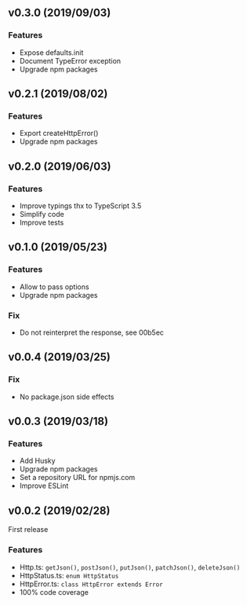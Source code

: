 ## v0.3.0 (2019/09/03)

### Features

- Expose defaults.init
- Document TypeError exception
- Upgrade npm packages

## v0.2.1 (2019/08/02)

### Features

- Export createHttpError()
- Upgrade npm packages

## v0.2.0 (2019/06/03)

### Features

- Improve typings thx to TypeScript 3.5
- Simplify code
- Improve tests

## v0.1.0 (2019/05/23)

### Features

- Allow to pass options
- Upgrade npm packages

### Fix

- Do not reinterpret the response, see 00b5ec

## v0.0.4 (2019/03/25)

### Fix

- No package.json side effects

## v0.0.3 (2019/03/18)

### Features

- Add Husky
- Upgrade npm packages
- Set a repository URL for npmjs.com
- Improve ESLint

## v0.0.2 (2019/02/28)

First release

### Features

- Http.ts: `getJson()`, `postJson()`, `putJson()`, `patchJson()`, `deleteJson()`
- HttpStatus.ts: `enum HttpStatus`
- HttpError.ts: `class HttpError extends Error`
- 100% code coverage
